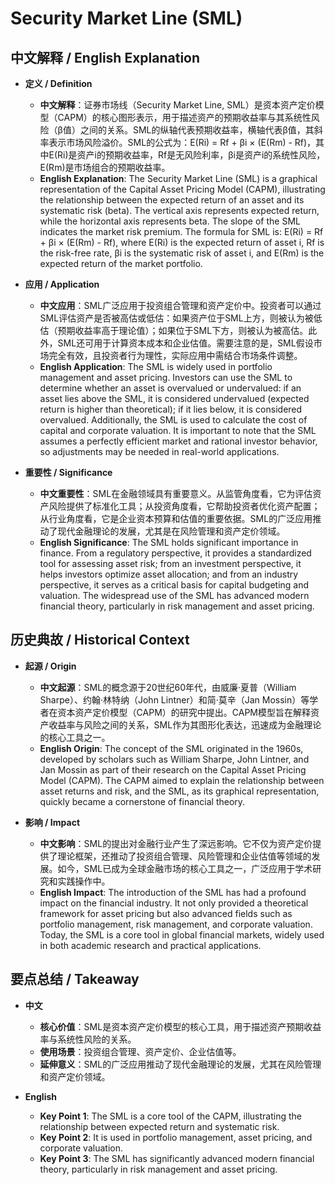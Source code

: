 # Security Market Line (SML)

## 中文解释 / English Explanation

* **定义 / Definition**  
  - **中文解释**：证券市场线（Security Market Line, SML）是资本资产定价模型（CAPM）的核心图形表示，用于描述资产的预期收益率与其系统性风险（β值）之间的关系。SML的纵轴代表预期收益率，横轴代表β值，其斜率表示市场风险溢价。SML的公式为：E(Ri) = Rf + βi × (E(Rm) - Rf)，其中E(Ri)是资产i的预期收益率，Rf是无风险利率，βi是资产i的系统性风险，E(Rm)是市场组合的预期收益率。  
  - **English Explanation**: The Security Market Line (SML) is a graphical representation of the Capital Asset Pricing Model (CAPM), illustrating the relationship between the expected return of an asset and its systematic risk (beta). The vertical axis represents expected return, while the horizontal axis represents beta. The slope of the SML indicates the market risk premium. The formula for SML is: E(Ri) = Rf + βi × (E(Rm) - Rf), where E(Ri) is the expected return of asset i, Rf is the risk-free rate, βi is the systematic risk of asset i, and E(Rm) is the expected return of the market portfolio.

* **应用 / Application**  
  - **中文应用**：SML广泛应用于投资组合管理和资产定价中。投资者可以通过SML评估资产是否被高估或低估：如果资产位于SML上方，则被认为被低估（预期收益率高于理论值）；如果位于SML下方，则被认为被高估。此外，SML还可用于计算资本成本和企业估值。需要注意的是，SML假设市场完全有效，且投资者行为理性，实际应用中需结合市场条件调整。  
  - **English Application**: The SML is widely used in portfolio management and asset pricing. Investors can use the SML to determine whether an asset is overvalued or undervalued: if an asset lies above the SML, it is considered undervalued (expected return is higher than theoretical); if it lies below, it is considered overvalued. Additionally, the SML is used to calculate the cost of capital and corporate valuation. It is important to note that the SML assumes a perfectly efficient market and rational investor behavior, so adjustments may be needed in real-world applications.

* **重要性 / Significance**  
  - **中文重要性**：SML在金融领域具有重要意义。从监管角度看，它为评估资产风险提供了标准化工具；从投资角度看，它帮助投资者优化资产配置；从行业角度看，它是企业资本预算和估值的重要依据。SML的广泛应用推动了现代金融理论的发展，尤其是在风险管理和资产定价领域。  
  - **English Significance**: The SML holds significant importance in finance. From a regulatory perspective, it provides a standardized tool for assessing asset risk; from an investment perspective, it helps investors optimize asset allocation; and from an industry perspective, it serves as a critical basis for capital budgeting and valuation. The widespread use of the SML has advanced modern financial theory, particularly in risk management and asset pricing.

## 历史典故 / Historical Context

* **起源 / Origin**  
  - **中文起源**：SML的概念源于20世纪60年代，由威廉·夏普（William Sharpe）、约翰·林特纳（John Lintner）和简·莫辛（Jan Mossin）等学者在资本资产定价模型（CAPM）的研究中提出。CAPM模型旨在解释资产收益率与风险之间的关系，SML作为其图形化表达，迅速成为金融理论的核心工具之一。  
  - **English Origin**: The concept of the SML originated in the 1960s, developed by scholars such as William Sharpe, John Lintner, and Jan Mossin as part of their research on the Capital Asset Pricing Model (CAPM). The CAPM aimed to explain the relationship between asset returns and risk, and the SML, as its graphical representation, quickly became a cornerstone of financial theory.

* **影响 / Impact**  
  - **中文影响**：SML的提出对金融行业产生了深远影响。它不仅为资产定价提供了理论框架，还推动了投资组合管理、风险管理和企业估值等领域的发展。如今，SML已成为全球金融市场的核心工具之一，广泛应用于学术研究和实践操作中。  
  - **English Impact**: The introduction of the SML has had a profound impact on the financial industry. It not only provided a theoretical framework for asset pricing but also advanced fields such as portfolio management, risk management, and corporate valuation. Today, the SML is a core tool in global financial markets, widely used in both academic research and practical applications.

## 要点总结 / Takeaway

* **中文**  
  - **核心价值**：SML是资本资产定价模型的核心工具，用于描述资产预期收益率与系统性风险的关系。  
  - **使用场景**：投资组合管理、资产定价、企业估值等。  
  - **延伸意义**：SML的广泛应用推动了现代金融理论的发展，尤其在风险管理和资产定价领域。  

* **English**  
  - **Key Point 1**: The SML is a core tool of the CAPM, illustrating the relationship between expected return and systematic risk.  
  - **Key Point 2**: It is used in portfolio management, asset pricing, and corporate valuation.  
  - **Key Point 3**: The SML has significantly advanced modern financial theory, particularly in risk management and asset pricing.